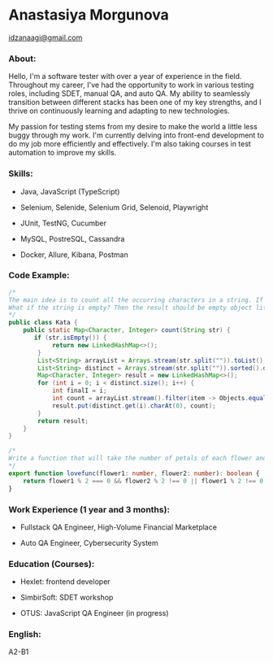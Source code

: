 # Anastasiya Morgunova 
idzanaagi@gmail.com

### About:

Hello, I'm a software tester with over a year of experience in the field. Throughout my career, I've had the opportunity to work in various testing roles, including SDET, manual QA, and auto QA. My ability to seamlessly transition between different stacks has been one of my key strengths, and I thrive on continuously learning and adapting to new technologies.

My passion for testing stems from my desire to make the world a little less buggy through my work. I'm currently delving into front-end development to do my job more efficiently and effectively. I'm also taking courses in test automation to improve my skills.

### Skills: 

* Java, JavaScript (TypeScript)

* Selenium, Selenide, Selenium Grid, Selenoid, Playwright

* JUnit, TestNG, Cucumber

* MySQL, PostreSQL, Cassandra

* Docker, Allure, Kibana, Postman

### Code Example:
```java
/*
The main idea is to count all the occurring characters in a string. If you have a string like aba, then the result should be {'a': 2, 'b': 1}.
What if the string is empty? Then the result should be empty object literal, {}.
*/
public class Kata {
    public static Map<Character, Integer> count(String str) {
       if (str.isEmpty()) {
            return new LinkedHashMap<>();
        }
        List<String> arrayList = Arrays.stream(str.split("")).toList();
        List<String> distinct = Arrays.stream(str.split("")).sorted().distinct().toList();
        Map<Character, Integer> result = new LinkedHashMap<>();
        for (int i = 0; i < distinct.size(); i++) {
            int finalI = i;
            int count = arrayList.stream().filter(item -> Objects.equals(item, distinct.get(finalI))).toArray().length;
            result.put(distinct.get(i).charAt(0), count);
        }
        return result;
    }
}
```

```typescript
/*
Write a function that will take the number of petals of each flower and return true if they are in love and false if they aren't.
*/
export function lovefunc(flower1: number, flower2: number): boolean {
    return flower1 % 2 === 0 && flower2 % 2 !== 0 || flower1 % 2 !== 0 && flower2 % 2 === 0
}
```

### Work Experience (1 year and 3 months):

* Fullstack QA Engineer, High-Volume Financial Marketplace

* Auto QA Engineer, Cybersecurity System

### Education (Courses):

* Hexlet: frontend developer

* SimbirSoft: SDET workshop

* OTUS: JavaScript QA Engineer (in progress)

### English:

A2-B1